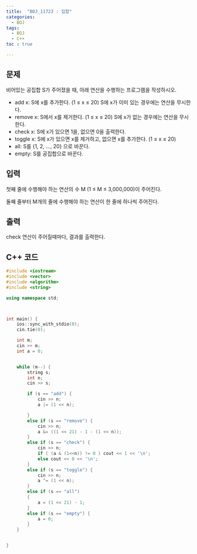 ```yaml
---
title:  "BOJ_11723 : 집합"
categories: 
  - BOJ
tags:
  - BOJ
  - C++
toc : true

---
```



## 문제

비어있는 공집합 S가 주어졌을 때, 아래 연산을 수행하는 프로그램을 작성하시오.

- add x: S에 x를 추가한다. (1 ≤ x ≤ 20) S에 x가 이미 있는 경우에는 연산을 무시한다.
- remove x: S에서 x를 제거한다. (1 ≤ x ≤ 20) S에 x가 없는 경우에는 연산을 무시한다.
- check x: S에 x가 있으면 1을, 없으면 0을 출력한다.
- toggle x: S에 x가 있으면 x를 제거하고, 없으면 x를 추가한다. (1 ≤ x ≤ 20)
- all: S를 {1, 2, ..., 20} 으로 바꾼다.
- empty: S를 공집합으로 바꾼다. 


## 입력

첫째 줄에 수행해야 하는 연산의 수 M (1 ≤ M ≤ 3,000,000)이 주어진다.

둘째 줄부터 M개의 줄에 수행해야 하는 연산이 한 줄에 하나씩 주어진다.


## 출력

check 연산이 주어질때마다, 결과를 출력한다.


## C++ 코드
```c++
#include <iostream>
#include <vector>
#include <algorithm>
#include <string>

using namespace std;



int main() {
	ios::sync_with_stdio(0);
	cin.tie(0);

	int m;
	cin >> m;
	int a = 0;


	while (m--) {
		string s;
		int n;
		cin >> s;

		if (s == "add") {
			cin >> n;
			a |= (1 << n);

		}
		else if (s == "remove") {
			cin >> n;
			a &= ((1 << 21) - 1 - (1 << n));
		}
		else if (s == "check") {
			cin >> n;
			if ( (a & (1<<n)) != 0 ) cout << 1 << '\n';
			else cout << 0 << '\n';
		}
		else if (s == "toggle") {
			cin >> n;
			a ^= (1 << n);
		}
		else if (s == "all")
		{
			a = (1 << 21) - 1;
		}
		else if (s == "empty") {
			a = 0;
		}
	}


}
```

